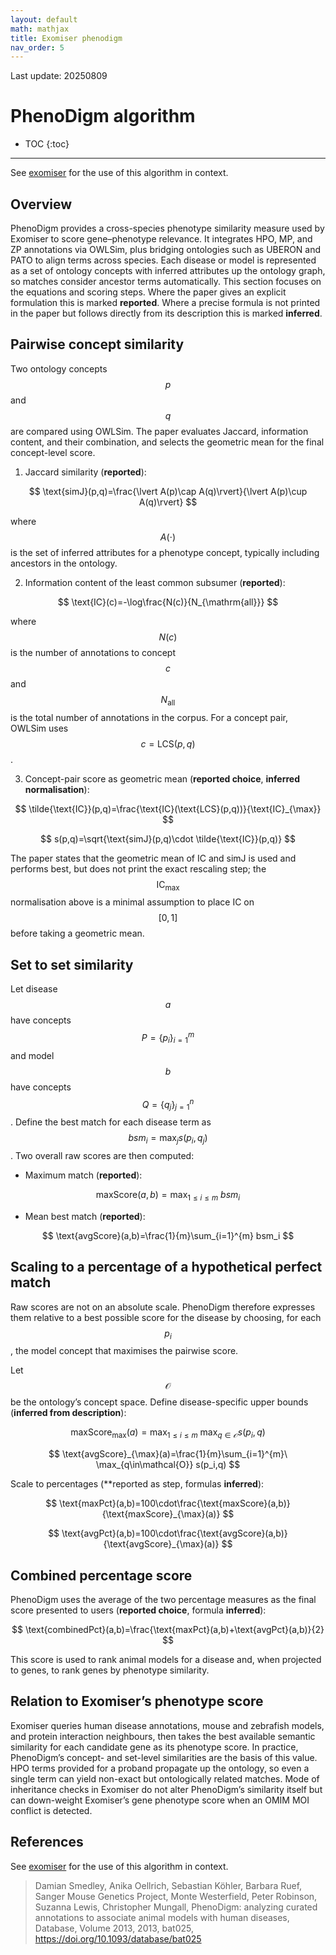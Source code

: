 ```yaml
---
layout: default
math: mathjax
title: Exomiser phenodigm
nav_order: 5
---
```


Last update: 20250809

# PhenoDigm algorithm

* TOC
{:toc}

---

See [exomiser](exomiser) for the use of this algorithm in context.

## Overview

PhenoDigm provides a cross-species phenotype similarity measure used by Exomiser to score gene–phenotype relevance. 
It integrates HPO, MP, and ZP annotations via OWLSim, plus bridging ontologies such as UBERON and PATO to align terms across species. 
Each disease or model is represented as a set of ontology concepts with inferred attributes up the ontology graph, so matches consider ancestor terms automatically. 
This section focuses on the equations and scoring steps. 
Where the paper gives an explicit formulation this is marked **reported**. 
Where a precise formula is not printed in the paper but follows directly from its description this is marked **inferred**.

## Pairwise concept similarity

Two ontology concepts $$p$$ and $$q$$ are compared using OWLSim. The paper evaluates Jaccard, information content, and their combination, and selects the geometric mean for the final concept-level score.

1. Jaccard similarity (**reported**):

$$
\text{simJ}(p,q)=\frac{\lvert A(p)\cap A(q)\rvert}{\lvert A(p)\cup A(q)\rvert}
$$

where $$A(\cdot)$$ is the set of inferred attributes for a phenotype concept, typically including ancestors in the ontology.

2. Information content of the least common subsumer (**reported**):

$$
\text{IC}(c)=-\log\frac{N(c)}{N_{\mathrm{all}}}
$$

where $$N(c)$$ is the number of annotations to concept $$c$$ and $$N_{\mathrm{all}}$$ is the total number of annotations in the corpus. For a concept pair, OWLSim uses $$c=\text{LCS}(p,q)$$.

3. Concept-pair score as geometric mean (**reported choice**, **inferred normalisation**):

$$
\tilde{\text{IC}}(p,q)=\frac{\text{IC}(\text{LCS}(p,q))}{\text{IC}_{\max}}
$$

$$
s(p,q)=\sqrt{\text{simJ}(p,q)\cdot \tilde{\text{IC}}(p,q)}
$$

The paper states that the geometric mean of IC and simJ is used and performs best, but does not print the exact rescaling step; the $$\text{IC}_{\max}$$ normalisation above is a minimal assumption to place IC on $$[0,1]$$ before taking a geometric mean.

## Set to set similarity

Let disease $$a$$ have concepts $$P=\{p_i\}_{i=1}^{m}$$ and model $$b$$ have concepts $$Q=\{q_j\}_{j=1}^{n}$$. 
Define the best match for each disease term as $$bsm_i=\max_j s(p_i,q_j)$$. 
Two overall raw scores are then computed:

* Maximum match (**reported**):

$$
\text{maxScore}(a,b)=\max_{1\le i\le m}\ bsm_i
$$

* Mean best match (**reported**):

$$
\text{avgScore}(a,b)=\frac{1}{m}\sum_{i=1}^{m} bsm_i
$$

## Scaling to a percentage of a hypothetical perfect match

Raw scores are not on an absolute scale. PhenoDigm therefore expresses them relative to a best possible score for the disease by choosing, for each $$p_i$$, the model concept that maximises the pairwise score.

Let $$\mathcal{O}$$ be the ontology’s concept space. Define disease-specific upper bounds (**inferred from description**):

$$
\text{maxScore}_{\max}(a)=\max_{1\le i\le m}\ \max_{q\in\mathcal{O}} s(p_i,q)
$$

$$
\text{avgScore}_{\max}(a)=\frac{1}{m}\sum_{i=1}^{m}\ \max_{q\in\mathcal{O}} s(p_i,q)
$$

Scale to percentages (\*\*reported as step, formulas **inferred**):

$$
\text{maxPct}(a,b)=100\cdot\frac{\text{maxScore}(a,b)}{\text{maxScore}_{\max}(a)}
$$

$$
\text{avgPct}(a,b)=100\cdot\frac{\text{avgScore}(a,b)}{\text{avgScore}_{\max}(a)}
$$

## Combined percentage score

PhenoDigm uses the average of the two percentage measures as the final score presented to users (**reported choice**, formula **inferred**):

$$
\text{combinedPct}(a,b)=\frac{\text{maxPct}(a,b)+\text{avgPct}(a,b)}{2}
$$

This score is used to rank animal models for a disease and, when projected to genes, to rank genes by phenotype similarity.

## Relation to Exomiser’s phenotype score

Exomiser queries human disease annotations, mouse and zebrafish models, and protein interaction neighbours, then takes the best available semantic similarity for each candidate gene as its phenotype score. In practice, PhenoDigm’s concept- and set-level similarities are the basis of this value. HPO terms provided for a proband propagate up the ontology, so even a single term can yield non-exact but ontologically related matches. Mode of inheritance checks in Exomiser do not alter PhenoDigm’s similarity itself but can down-weight Exomiser’s gene phenotype score when an OMIM MOI conflict is detected.

## References

See [exomiser](exomiser) for the use of this algorithm in context.

> Damian Smedley, Anika Oellrich, Sebastian Köhler, Barbara Ruef, Sanger Mouse Genetics Project, Monte Westerfield, Peter Robinson, Suzanna Lewis, Christopher Mungall, PhenoDigm: analyzing curated annotations to associate animal models with human diseases, Database, Volume 2013, 2013, bat025, <https://doi.org/10.1093/database/bat025>


